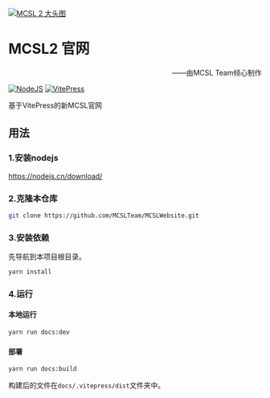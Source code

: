 [![MCSL 2 大头图](https://s3.bmp.ovh/imgs/2023/03/21/5afb21934bd980ab.png)](https://www.mcsl.com.cn)

# MCSL2 官网

<p align="right">
——由MCSL Team倾心制作
</p>

[![](https://img.shields.io/badge/NodeJS-18.13.0-green.svg?style=for-the-badge "NodeJS")](https://nodejs.org)
[![](https://img.shields.io/badge/VitePress-letest-blue.svg?style=for-the-badge "VitePress")](https://vitepress.dev/)

基于VitePress的新MCSL官网

## 用法

### 1.安装nodejs
<https://nodejs.cn/download/>

### 2.克隆本仓库

```bash
git clone https://github.com/MCSLTeam/MCSLWebsite.git
```

### 3.安装依赖

先导航到本项目根目录。

```bash
yarn install
```

### 4.运行

#### 本地运行

```bash
yarn run docs:dev
```

#### 部署

```bash
yarn run docs:build
```

构建后的文件在`docs/.vitepress/dist`文件夹中。
